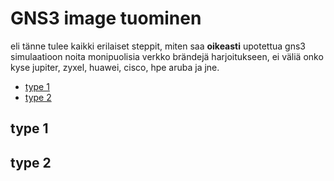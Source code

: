 # GNS3 image tuominen

eli tänne tulee kaikki erilaiset steppit, miten saa <b>oikeasti</b> upotettua gns3 simulaatioon noita monipuolisia verkko brändejä harjoitukseen, ei väliä onko kyse jupiter, zyxel, huawei, cisco, hpe aruba ja jne.

* [type 1](#type-1)
* [type 2](#type-2)

## type 1




## type 2